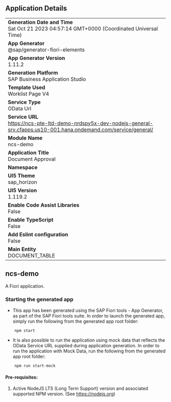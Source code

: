 ## Application Details
|               |
| ------------- |
|**Generation Date and Time**<br>Sat Oct 21 2023 04:57:14 GMT+0000 (Coordinated Universal Time)|
|**App Generator**<br>@sap/generator-fiori-elements|
|**App Generator Version**<br>1.11.2|
|**Generation Platform**<br>SAP Business Application Studio|
|**Template Used**<br>Worklist Page V4|
|**Service Type**<br>OData Url|
|**Service URL**<br>https://ncs-pte-ltd-demo-nrdspy5x-dev-nodejs-general-srv.cfapps.us10-001.hana.ondemand.com/service/general/
|**Module Name**<br>ncs-demo|
|**Application Title**<br>Document Approval|
|**Namespace**<br>|
|**UI5 Theme**<br>sap_horizon|
|**UI5 Version**<br>1.119.2|
|**Enable Code Assist Libraries**<br>False|
|**Enable TypeScript**<br>False|
|**Add Eslint configuration**<br>False|
|**Main Entity**<br>DOCUMENT_TABLE|

## ncs-demo

A Fiori application.

### Starting the generated app

-   This app has been generated using the SAP Fiori tools - App Generator, as part of the SAP Fiori tools suite.  In order to launch the generated app, simply run the following from the generated app root folder:

```
    npm start
```

- It is also possible to run the application using mock data that reflects the OData Service URL supplied during application generation.  In order to run the application with Mock Data, run the following from the generated app root folder:

```
    npm run start-mock
```

#### Pre-requisites:

1. Active NodeJS LTS (Long Term Support) version and associated supported NPM version.  (See https://nodejs.org)


